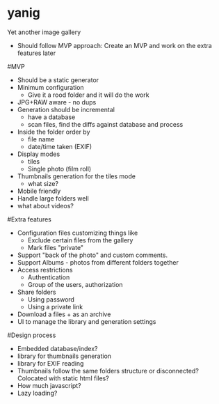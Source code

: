 # yanig
Yet another image gallery

- Should follow MVP approach: Create an MVP and work on the extra features later

#MVP
- Should be a static generator
- Minimum configuration
  - Give it a rood folder and it will do the work
- JPG+RAW aware - no dups
- Generation should be incremental
  - have a database
  - scan files, find the diffs against database and process
- Inside the folder order by
  - file name
  - date/time taken (EXIF)
- Display modes
  - tiles
  - Single photo (film roll)
- Thumbnails generation for the tiles mode
  - what size?
- Mobile friendly
- Handle large folders well
- what about videos?

#Extra features
- Configuration files customizing things like
  - Exclude certain files from the gallery
  - Mark files "private"
- Support "back of the photo" and custom comments.
- Support Albums - photos from different folders together
- Access restrictions
  - Authentication
  - Group of the users, authorization
- Share folders
  - Using password
  - Using a private link
- Download a files + as an archive
- UI to manage the library and generation settings

#Design process
- Embedded database/index?
- library for thumbnails generation
- library for EXIF reading
- Thumbnails follow the same folders structure or disconnected? Colocated with static html files?
- How much javascript?
- Lazy loading?
